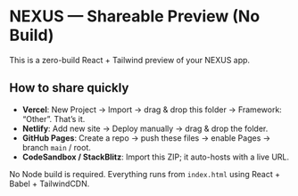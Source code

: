 # NEXUS — Shareable Preview (No Build)
This is a zero-build React + Tailwind preview of your NEXUS app.

## How to share quickly
- **Vercel**: New Project → Import → drag & drop this folder → Framework: “Other”. That’s it.
- **Netlify**: Add new site → Deploy manually → drag & drop the folder.
- **GitHub Pages**: Create a repo → push these files → enable Pages → branch `main` / root.
- **CodeSandbox / StackBlitz**: Import this ZIP; it auto-hosts with a live URL.

No Node build is required. Everything runs from `index.html` using React + Babel + TailwindCDN.
